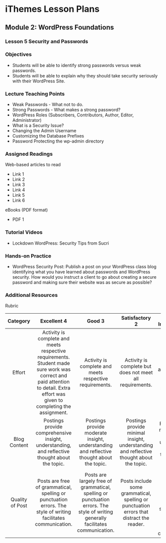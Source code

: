 iThemes Lesson Plans
==================

Module 2: WordPress Foundations
--------------------------

### Lesson 5 Security and Passwords

### Objectives

* Students will be able to identify strong passwords versus weak passwords.
* Students will be able to explain why they should take security seriously with their WordPress Site.

### Lecture Teaching Points

- Weak Passwords - What not to do.
- Strong Passwords - What makes a strong password?
- WordPress Roles (Subscribers, Contributors, Author, Editor, Administrator)
- What is a Security Issue?
- Changing the Admin Username
- Customizing the Database Prefixes
- Password Protecting the wp-admin directory

### Assigned Readings

Web-based articles to read

* Link 1
* Link 2
* Link 3
* Link 4
* Link 5
* Link 6

eBooks (PDF format)

* PDF 1

### Tutorial Videos

* Lockdown WordPress: Security Tips from Sucri

### Hands-on Practice

* WordPress Security Post: Publish a post on your WordPress class blog identifying what you have learned about passwords and WordPress security. How would you instruct a client to go about creating a secure password and making sure their website was as secure as possible?

### Additional Resources

Rubric

| **Category** | **Excellent 4** | **Good 3** | **Satisfactory 2** | **Needs Improvement 1** | **Points Received** |
|:------------:|:---------------:|:----------:|:------------------:|:-----------:|:------------:|
| Effort | Activity is complete and meets respective requirements. Student made sure work was correct and paid attention to detail. Extra effort was given to completing the assignment. | Activity is complete and meets respective requirements. | Activity is complete but does not meet all requirements. | Activity is incomplete and/or does not meet respective requirements.| |
| Blog Content | Postings provide comprehensive insight, understanding, and reflective thought about the topic. | Postings provide moderate insight, understanding and reflective thought about the topic. | Postings provide minimal insight, understanding and reflective thought about the topic. | Postings show no evidence of insight, understanding or reflective thought about the topic. | |
| Quality of Post | Posts are free of grammatical, spelling or punctuation errors.  The style of writing facilitates communication. | Posts are largely free of grammatical, spelling or punctuation errors.  The style of writing generally facilitates communication. | Posts include some grammatical, spelling or punctuation errors that distract the reader. | Posts contain numerous grammatical, spelling or punctuation errors.  The style of writing does not facilitate effective communication. | |